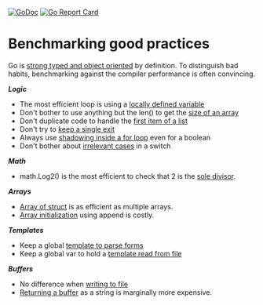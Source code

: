 [![GoDoc](https://godoc.org/github.com/iWdGo/GoCompilerEfficiency?status.svg)](https://godoc.org/github.com/iWdGo/GoCompilerEfficiency)
[![Go Report Card](https://goreportcard.com/badge/github.com/iwdgo/GoCompilerEfficiency)](https://goreportcard.com/report/github.com/iwdgo/GoCompilerEfficiency)

# Benchmarking good practices

Go is [strong typed and object oriented](./src/forloops/README.md) by definition.
To distinguish bad habits, benchmarking against the compiler performance is often convincing.

***Logic***
- The most efficient loop is using a [locally defined variable](./src/forloops/README.md)
- Don't bother to use anything but the len() to get the [size of an array](./src/lenarray/README.md)
- Don't duplicate code to handle the [first item of a list](./src/firstitem/README.md)
- Don't try to [keep a single exit](./src/singleexit/README.md)
- Always use [shadowing inside a for loop](./src/isvalid/README.md) even for a boolean
- Don't bother about [irrelevant cases](./src/switch/README.md) in a switch 

***Math***
- math.Log2() is the most efficient to check that 2 is the [sole divisor](./src/switch/README.md). 

***Arrays***
- [Array of struct](./src/arraysstruct/README.md) is as efficient as multiple arrays.
- [Array initialization](./src/arrayinit/README.md) using append is costly.

***Templates***
- Keep a global [template to parse forms](src/formparse/README.md)
- Keep a global var to hold a [template read from file](src/tmplfile/README.md)

***Buffers***
- No difference when [writing to file](src/tofile/README.md) 
- [Returning a buffer](src/returnbuffer/README.md) as a string is marginally more expensive.
 